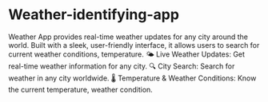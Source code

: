 # Weather-identifying-app
Weather App provides real-time weather updates for any city around the world. Built with a sleek, user-friendly interface, it allows users to search for current weather conditions, temperature.
🌤️ Live Weather Updates: Get real-time weather information for any city.
🔍 City Search: Search for weather in any city worldwide.
🌡️ Temperature & Weather Conditions: Know the current temperature, weather condition.
